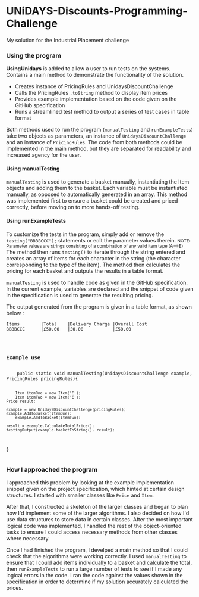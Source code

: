 # UNiDAYS-Discounts-Programming-Challenge
My solution for the Industrial Placement challenge

<h3> Using the program </h3>
<b>UsingUnidays</b> is added to allow a user to run tests on the systems.
Contains a main method to demonstrate the functionality of the solution.
<br/>   
  
  
<ul>
  <li>Creates instance of PricingRules and UnidaysDiscountChallenge</li>
  <li>Calls the PricingRules <code>.toString</code> method to display item prices</li>
  <li>Provides example implementation based on the code given on the GitHub specification</li>
  <li>Runs a streamlined test method to output a series of test cases in table format</li>
</ul>

Both methods used to run the program (<code>manualTesting</code> and <code>runExampleTests</code>) take two objects as parameters, an instance of <code>UnidaysDiscountChallenge</code> and an instance of  <code>PricingRules</code>. The code from both methods could be implemented in the main method, but they are separated for readability and increased agency for the user.

<h4>Using manualTesting</h4>
<code>manualTesting</code> is used to generate a basket manually, instantiating the Item objects and adding them to the basket. Each variable must be instantiated manually, as opposed to automatically generated in an array. This method was implemented first to ensure a basket could be created and priced correctly, before moving on to more hands-off testing. 

<h4>Using runExampleTests</h4>
To customize the tests in the program, simply add or remove the 
<code>testing("BBBBCCC");</code> statements or edit the parameter values therein.
<small>NOTE: Parameter values are strings consisting of a combination of any valid item type (A-->E)</small>
The method then runs <code>testing()</code> to iterate through the string entered and creates an array of items for each character in the string (the character corresponding to the type of the item). The method then calculates the pricing for each basket and outputs the results in a table format.

<code>manualTesting</code> is used to handle code as given in the GitHub specification. In the current example, variables are declared and the snippet of code given in the specification is used to generate the resulting pricing.
  
The output generated from the program is given in a table format, as shown below :
<pre><code>Items        |Total    |Delivery Charge |Overall Cost 
BBBBCCC      |£50.00   |£0.00           |£50.00         
</code></pre>
<code><pre>
<h3>Example use</h3>
	public static void manualTesting(UnidaysDiscountChallenge example, PricingRules pricingRules){
		
		Item itemOne = new Item('E');
		Item itemTwo = new Item('E');
    Price result;

    example = new UnidaysDiscountChallenge(pricingRules);
    example.AddToBasket(itemOne);
		example.AddToBasket(itemTwo);

    result = example.CalculateTotalPrice();
    testingOutput(example.basketToString(), result);
  }</code></pre>

<h3>How I approached the program</h3>

I approached this problem by looking at the example implementation snippet given on the project specification, which hinted at certain design structures. I started with smaller classes like <code>Price</code> and <code>Item</code>. 

After that, I constructed a skeleton of the larger classes and began to plan how I'd implement some of the larger algorithms. I also decided on how I'd use data structures to store data in certain classes. After the most important logical code was implemented, I handled the rest of the object-oriented tasks to ensure I could access necessary methods from other classes where necessary.

Once I had finished the program, I develped a main method so that I could check that the algorithms were working correctly. I used <code>manualTesting</code> to ensure that I could add items individually to a basket and calculate the total, then <code>runExampleTests</code> to run a large number of tests to see if I made any logical errors in the code.
I ran the code against the values shown in the specification in order to determine if my solution accurately calculated the prices.

